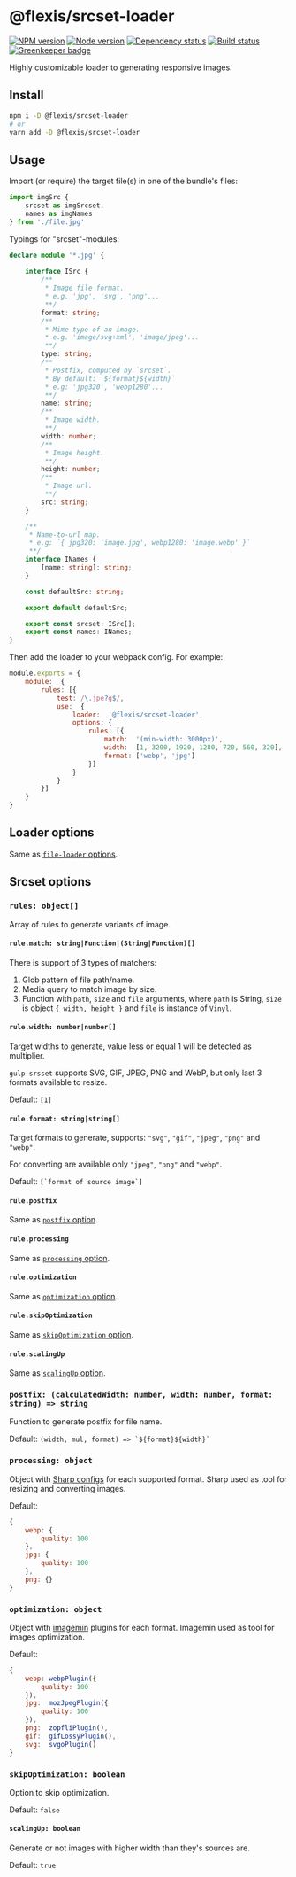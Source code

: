 # @flexis/srcset-loader

[![NPM version][npm]][npm-url]
[![Node version][node]][node-url]
[![Dependency status][deps]][deps-url]
[![Build status][build]][build-url]
[![Greenkeeper badge][greenkeeper]][greenkeeper-url]

[npm]: https://img.shields.io/npm/v/%40flexis/srcset-loader.svg
[npm-url]: https://www.npmjs.com/package/@flexis/srcset-loader

[node]: https://img.shields.io/node/v/%40flexis/srcset-loader.svg
[node-url]: https://nodejs.org

[deps]: https://img.shields.io/david/TrigenSoftware/flexis-srcset-loader.svg
[deps-url]: https://david-dm.org/TrigenSoftware/flexis-srcset-loader

[build]: http://img.shields.io/travis/TrigenSoftware/flexis-srcset-loader.svg
[build-url]: https://travis-ci.org/TrigenSoftware/flexis-srcset-loader

[greenkeeper]: https://badges.greenkeeper.io/TrigenSoftware/flexis-srcset-loader.svg
[greenkeeper-url]: https://greenkeeper.io/

Highly customizable loader to generating responsive images.

## Install

```bash
npm i -D @flexis/srcset-loader
# or
yarn add -D @flexis/srcset-loader
```

## Usage

Import (or require) the target file(s) in one of the bundle's files:

```js
import imgSrc {
    srcset as imgSrcset,
    names as imgNames
} from './file.jpg'
```

Typings for "srcset"-modules:

```ts
declare module '*.jpg' {
    
    interface ISrc {
        /**
         * Image file format.
         * e.g. 'jpg', 'svg', 'png'...
         **/
        format: string;
        /**
         * Mime type of an image.
         * e.g. 'image/svg+xml', 'image/jpeg'...
         **/
        type: string;
        /**
         * Postfix, computed by `srcset`.
         * By default: `${format}${width}`
         * e.g: 'jpg320', 'webp1280'...
         **/
        name: string;
        /**
         * Image width.
         **/
        width: number;
        /**
         * Image height.
         **/
        height: number;
        /**
         * Image url.
         **/
        src: string;
    }

    /**
     * Name-to-url map.
     * e.g: `{ jpg320: 'image.jpg', webp1280: 'image.webp' }`
     **/
    interface INames {
        [name: string]: string;
    }

    const defaultSrc: string;

    export default defaultSrc;

    export const srcset: ISrc[];
    export const names: INames;
}
```

Then add the loader to your webpack config. For example:

```js
module.exports = {
    module:  {
        rules: [{
            test: /\.jpe?g$/,
            use:  {
                loader:  '@flexis/srcset-loader',
                options: {
                    rules: [{
                        match:  '(min-width: 3000px)',
                        width:  [1, 3200, 1920, 1280, 720, 560, 320],
                        format: ['webp', 'jpg']
                    }]
                }
            }
        }]
    }
}
```

## Loader options

Same as [`file-loader` options](https://github.com/webpack-contrib/file-loader#options).

## Srcset options

### `rules: object[]`

Array of rules to generate variants of image.

#### `rule.match: string|Function|(String|Function)[]`

There is support of 3 types of matchers:

1. Glob pattern of file path/name.
2. Media query to match image by size.
3. Function with `path`, `size` and `file` arguments, where `path` is String, `size` is object `{ width, height }` and `file` is instance of `Vinyl`.

#### `rule.width: number|number[]`

Target widths to generate, value less or equal 1 will be detected as multiplier.

`gulp-srsset` supports SVG, GIF, JPEG, PNG and WebP, but only last 3 formats available to resize.

Default: `[1]`

#### `rule.format: string|string[]`

Target formats to generate, supports: `"svg"`, `"gif"`, `"jpeg"`, `"png"` and `"webp"`.

For converting are available only `"jpeg"`, `"png"` and `"webp"`.

Default: ```[`format of source image`]```

#### `rule.postfix`

Same as [`postfix` option](#postfix-calculatedwidth-number-width-number-format-string--string).

#### `rule.processing`

Same as [`processing` option](#processing-object).

#### `rule.optimization`

Same as [`optimization` option](#optimization-object).

#### `rule.skipOptimization`

Same as [`skipOptimization` option](#skipoptimization-boolean).

#### `rule.scalingUp`

Same as [`scalingUp` option](#scalingup-boolean).

### `postfix: (calculatedWidth: number, width: number, format: string) => string`

Function to generate postfix for file name.

Default: ```(width, mul, format) => `${format}${width}` ```

### `processing: object`

Object with [Sharp configs](http://sharp.readthedocs.io/en/stable/api-output/) for each supported format. Sharp used as tool for resizing and converting images.

Default:
```js
{
    webp: {
        quality: 100
    },
    jpg: {
        quality: 100
    },
    png: {}
}
```

### `optimization: object`

Object with [imagemin](https://www.npmjs.com/package/imagemin) plugins for each format. Imagemin used as tool for images optimization.

Default:
```js
{
    webp: webpPlugin({
        quality: 100
    }),
    jpg:  mozJpegPlugin({
        quality: 100
    }),
    png:  zopfliPlugin(),
    gif:  gifLossyPlugin(),
    svg:  svgoPlugin()
}
```

### `skipOptimization: boolean`

Option to skip optimization.

Default: `false`

#### `scalingUp: boolean`

Generate or not images with higher width than they's sources are.

Default: `true`
